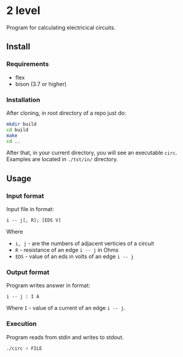 # 2 level
Program for calculating electricical
circuits.

## Install
### Requirements
- flex
- bison (3.7 or higher)
### Installation
After cloning, in root directory of a repo just do:
```bash
mkdir build
cd build
make 
cd ..
```
After that, in your current directory, you will see an executable `circ`.
Examples are located in `./tst/in/` directory.

## Usage
### Input format
Input file in format:
```
i -- j[, R]; [EDS V]
```
Where 
 * `i, j` - are the numbers of adjacent verticies of a circuit
* `R` - resistance of an edge `i -- j` in Ohms
* `EDS` - value of an eds in volts of an edge `i -- j`

### Output format 
Program writes answer in format:
```
i -- j : I A
```
Where `I` - value of a current of an edge `i -- j`.

### Execution
Program reads from stdin and writes to stdout.
```bash
./circ < FILE
```
